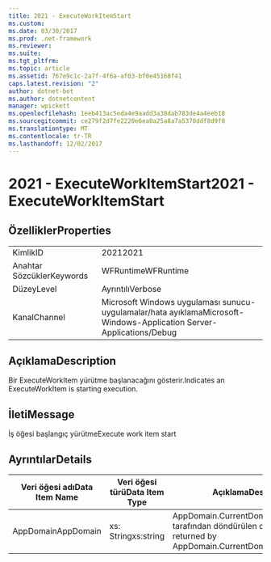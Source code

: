 ```yaml
---
title: 2021 - ExecuteWorkItemStart
ms.custom: 
ms.date: 03/30/2017
ms.prod: .net-framework
ms.reviewer: 
ms.suite: 
ms.tgt_pltfrm: 
ms.topic: article
ms.assetid: 767e9c1c-2a7f-4f6a-af03-bf0e45168f41
caps.latest.revision: "2"
author: dotnet-bot
ms.author: dotnetcontent
manager: wpickett
ms.openlocfilehash: 1eeb413ac5eda4e9aadd3a38dab783de4a4eeb18
ms.sourcegitcommit: ce279f2d7fe2220e6ea0a25a8a7a5370ddf8d9f0
ms.translationtype: MT
ms.contentlocale: tr-TR
ms.lasthandoff: 12/02/2017
---
```

# <a name="2021---executeworkitemstart"></a><span data-ttu-id="55d51-102">2021 - ExecuteWorkItemStart</span><span class="sxs-lookup"><span data-stu-id="55d51-102">2021 - ExecuteWorkItemStart</span></span>
## <a name="properties"></a><span data-ttu-id="55d51-103">Özellikler</span><span class="sxs-lookup"><span data-stu-id="55d51-103">Properties</span></span>  
  
|||  
|-|-|  
|<span data-ttu-id="55d51-104">Kimlik</span><span class="sxs-lookup"><span data-stu-id="55d51-104">ID</span></span>|<span data-ttu-id="55d51-105">2021</span><span class="sxs-lookup"><span data-stu-id="55d51-105">2021</span></span>|  
|<span data-ttu-id="55d51-106">Anahtar Sözcükler</span><span class="sxs-lookup"><span data-stu-id="55d51-106">Keywords</span></span>|<span data-ttu-id="55d51-107">WFRuntime</span><span class="sxs-lookup"><span data-stu-id="55d51-107">WFRuntime</span></span>|  
|<span data-ttu-id="55d51-108">Düzey</span><span class="sxs-lookup"><span data-stu-id="55d51-108">Level</span></span>|<span data-ttu-id="55d51-109">Ayrıntılı</span><span class="sxs-lookup"><span data-stu-id="55d51-109">Verbose</span></span>|  
|<span data-ttu-id="55d51-110">Kanal</span><span class="sxs-lookup"><span data-stu-id="55d51-110">Channel</span></span>|<span data-ttu-id="55d51-111">Microsoft Windows uygulaması sunucu-uygulamalar/hata ayıklama</span><span class="sxs-lookup"><span data-stu-id="55d51-111">Microsoft-Windows-Application Server-Applications/Debug</span></span>|  
  
## <a name="description"></a><span data-ttu-id="55d51-112">Açıklama</span><span class="sxs-lookup"><span data-stu-id="55d51-112">Description</span></span>  
 <span data-ttu-id="55d51-113">Bir ExecuteWorkItem yürütme başlanacağını gösterir.</span><span class="sxs-lookup"><span data-stu-id="55d51-113">Indicates an ExecuteWorkItem is starting execution.</span></span>  
  
## <a name="message"></a><span data-ttu-id="55d51-114">İleti</span><span class="sxs-lookup"><span data-stu-id="55d51-114">Message</span></span>  
 <span data-ttu-id="55d51-115">İş öğesi başlangıç yürütme</span><span class="sxs-lookup"><span data-stu-id="55d51-115">Execute work item start</span></span>  
  
## <a name="details"></a><span data-ttu-id="55d51-116">Ayrıntılar</span><span class="sxs-lookup"><span data-stu-id="55d51-116">Details</span></span>  
  
|<span data-ttu-id="55d51-117">Veri öğesi adı</span><span class="sxs-lookup"><span data-stu-id="55d51-117">Data Item Name</span></span>|<span data-ttu-id="55d51-118">Veri öğesi türü</span><span class="sxs-lookup"><span data-stu-id="55d51-118">Data Item Type</span></span>|<span data-ttu-id="55d51-119">Açıklama</span><span class="sxs-lookup"><span data-stu-id="55d51-119">Description</span></span>|  
|--------------------|--------------------|-----------------|  
|<span data-ttu-id="55d51-120">AppDomain</span><span class="sxs-lookup"><span data-stu-id="55d51-120">AppDomain</span></span>|<span data-ttu-id="55d51-121">xs: String</span><span class="sxs-lookup"><span data-stu-id="55d51-121">xs:string</span></span>|<span data-ttu-id="55d51-122">AppDomain.CurrentDomain.FriendlyName tarafından döndürülen dize.</span><span class="sxs-lookup"><span data-stu-id="55d51-122">The string returned by AppDomain.CurrentDomain.FriendlyName.</span></span>|

